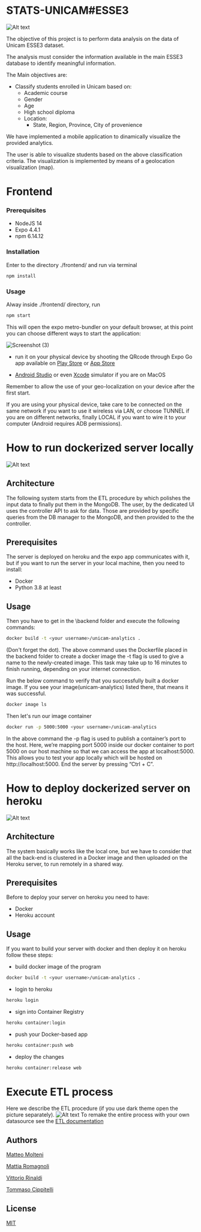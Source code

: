 # STATS-UNICAM#ESSE3

![Alt text](1.jpg?raw=true "Titolo")

The objective of this project is to perform data analysis on the data of Unicam ESSE3 dataset. 

The analysis must consider the information available in the main ESSE3 database to identify meaningful information.

The Main objectives are:
- Classify students enrolled in Unicam based on:
  - Academic course
  - Gender
  - Age
  - High school diploma
  - Location:
    -  State, Region, Province, City of provenience

 We have implemented a mobile application to dinamically visualize the provided analytics.

The user is able to visualize students based on the above classification criteria.
The visualization is implemented by means of a geolocation visualization (map). 

# Frontend

### Prerequisites

- NodeJS 14
- Expo 4.4.1
- npm 6.14.12


### Installation

Enter to the directory ./frontend/ and run via terminal
```bash
npm install
```

### Usage
Alway inside ./frontend/ directory, run

```bash
npm start
```



This will open the expo metro-bundler on your default browser, at this point you can choose different ways to start the application:

![Screenshot (3)](https://user-images.githubusercontent.com/56272257/116522645-b732eb00-a8d5-11eb-9b58-acdc2d0fba6c.png)


- run it on your physical device by shooting the QRcode through Expo Go app available on [Play Store](https://play.google.com/store/apps/details?id=host.exp.exponent&hl=it&gl=US) or
[App Store](https://apps.apple.com/it/app/expo-go/id982107779)

- [Android Studio](https://developer.android.com/studio) or even [Xcode](https://developer.apple.com/documentation/xcode/running-your-app-in-the-simulator-or-on-a-device) simulator if you are on MacOS



Remember to allow the use of your geo-localization on your device after the first start.

If you are using your physical device, take care to be connected on the same network if you want to use it wireless via LAN, or choose TUNNEL if you are on different networks, finally LOCAL if you want to wire it to your computer (Android requires ADB permissions).

# How to run dockerized server locally
![Alt text](docs/diagrams/SystemArchitectureDocker.png?raw=true "dock")

## Architecture
The following system starts from the ETL procedure by which polishes the input data to finally put them in the MongoDB. 
The user, by the dedicated UI uses the controller API to ask for data. Those are provided by specific queries from the DB manager to the MongoDB, and then provided to the the controller.
## Prerequisites
The server is deployed on heroku and the expo app communicates with it, but if you want to run the server in your local machine, then you need to install:
- Docker
- Python 3.8 at least
## Usage
Then you have to get in the \backend folder and execute the following commands:
```bash
docker build -t <your username>/unicam-analytics .
```
(Don't forget the dot).
The above command uses the Dockerfile placed in the backend folder to create a docker image
the -t flag is used to give a name to the newly-created image.
This task may take up to 16 minutes to finish running, depending on your internet connection.

Run the below command to verify that you successfully built a docker image. If you see your image(unicam-analytics) listed there, that means it was successful.
```bash
docker image ls
```
Then let's run our image container
```bash
docker run -p 5000:5000 <your username>/unicam-analytics
```
In the above command the -p flag is used to publish a container’s port to the host.
Here, we’re mapping port 5000 inside our docker container to port 5000 on our host machine so that we can access the app at localhost:5000.
This allows you to test your app locally which will be hosted on http://localhost:5000.
End the server by pressing “Ctrl + C”.

# How to deploy dockerized server on heroku
![Alt text](docs/diagrams/SystemArchitectureHeroku.png?raw=true "herk")

## Architecture
The system basically works like the local one, but we have to consider that all the back-end is clustered in a Docker image and then uploaded on the Heroku server, to run remotely in a shared way.
## Prerequisites
Before to deploy your server on heroku you need to have:
- Docker 
- Heroku account
## Usage
If you want to build your server with docker and then deploy it on heroku follow these steps:
- build docker image of the program
```bash
docker build -t <your username>/unicam-analytics .
```
- login to heroku
```bash
heroku login
```
- sign into Container Registry
```bash
heroku container:login
```
- push your Docker-based app
```bash
heroku container:push web
```
- deploy the changes
```bash
heroku container:release web
```
# Execute ETL process
Here we describe the ETL procedure (if you use dark theme open the picture separately).
![Alt text](docs/diagrams/ETLdiagram.svg?raw=true "etl")
To remake the entire process with your own datasource see the [ETL documentation](backend/ETL-Config/help.MD)

## Authors
[Matteo Molteni](https://github.com/Matteoo98) 

[Mattia Romagnoli](https://github.com/Mattia-98) 

[Vittorio Rinaldi](https://github.com/victor356) 

[Tommaso Cippitelli](https://github.com/Tcippy) 


## License 
[MIT](https://choosealicense.com/licenses/mit/)

